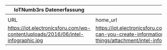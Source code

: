|IoTNumb3rs Datenerfassung|||||||||||
| ---- | ---- | ---- | ---- | ---- | ---- | ---- | ---- | ---- | ---- | ---- |
||||||||||||
|URL|home_url|filename|device_class|device_count|market_class|market_volume|prognosis_year|publication_year|authorship_class|Dropbox folder|
|https://iot.electronicsforu.com/wp-content/uploads/2016/06/intel-infographic.jpg|https://iot.electronicsforu.com/videos/how-can-you-create-information-about-things/attachment/intel-infographic/|file18_intel-infographic.jpg||||||||MariaMarg/20181124-0000|
